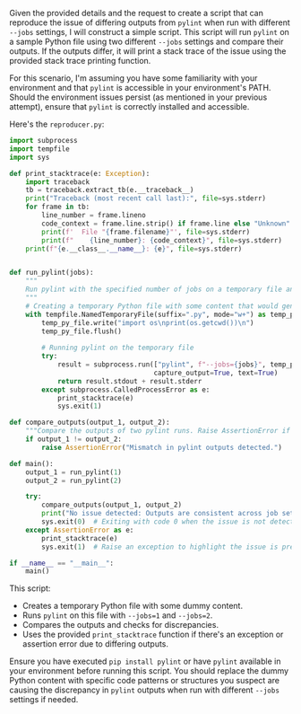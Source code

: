 Given the provided details and the request to create a script that can reproduce the issue of differing outputs from `pylint` when run with different `--jobs` settings, I will construct a simple script. This script will run `pylint` on a sample Python file using two different `--jobs` settings and compare their outputs. If the outputs differ, it will print a stack trace of the issue using the provided stack trace printing function. 

For this scenario, I'm assuming you have some familiarity with your environment and that `pylint` is accessible in your environment's PATH. Should the environment issues persist (as mentioned in your previous attempt), ensure that `pylint` is correctly installed and accessible.

Here's the `reproducer.py`:

```python
import subprocess
import tempfile
import sys

def print_stacktrace(e: Exception):
    import traceback
    tb = traceback.extract_tb(e.__traceback__)
    print("Traceback (most recent call last):", file=sys.stderr)
    for frame in tb:
        line_number = frame.lineno
        code_context = frame.line.strip() if frame.line else "Unknown"
        print(f'  File "{frame.filename}"', file=sys.stderr)
        print(f"    {line_number}: {code_context}", file=sys.stderr)
    print(f"{e.__class__.__name__}: {e}", file=sys.stderr)


def run_pylint(jobs):
    """
    Run pylint with the specified number of jobs on a temporary file and return the output.
    """
    # Creating a temporary Python file with some content that would generate pylint output
    with tempfile.NamedTemporaryFile(suffix=".py", mode="w+") as temp_py_file:
        temp_py_file.write("import os\nprint(os.getcwd())\n")
        temp_py_file.flush()
        
        # Running pylint on the temporary file
        try:
            result = subprocess.run(["pylint", f"--jobs={jobs}", temp_py_file.name],
                                    capture_output=True, text=True)
            return result.stdout + result.stderr
        except subprocess.CalledProcessError as e:
            print_stacktrace(e)
            sys.exit(1)

def compare_outputs(output_1, output_2):
    """Compare the outputs of two pylint runs. Raise AssertionError if they differ."""
    if output_1 != output_2:
        raise AssertionError("Mismatch in pylint outputs detected.")

def main():
    output_1 = run_pylint(1)
    output_2 = run_pylint(2)

    try:
        compare_outputs(output_1, output_2)
        print("No issue detected: Outputs are consistent across job settings.")
        sys.exit(0)  # Exiting with code 0 when the issue is not detected
    except AssertionError as e:
        print_stacktrace(e)
        sys.exit(1)  # Raise an exception to highlight the issue is present

if __name__ == "__main__":
    main()
```

This script:
- Creates a temporary Python file with some dummy content.
- Runs `pylint` on this file with `--jobs=1` and `--jobs=2`.
- Compares the outputs and checks for discrepancies.
- Uses the provided `print_stacktrace` function if there's an exception or assertion error due to differing outputs.

Ensure you have executed `pip install pylint` or have `pylint` available in your environment before running this script. You should replace the dummy Python content with specific code patterns or structures you suspect are causing the discrepancy in `pylint` outputs when run with different `--jobs` settings if needed.